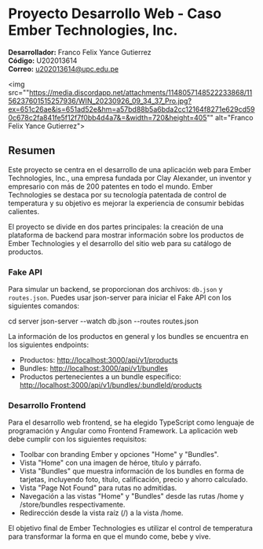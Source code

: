 # Proyecto Desarrollo Web - Caso Ember Technologies, Inc.

**Desarrollador:** Franco Felix Yance Gutierrez  
**Código:** U202013614  
**Correo:** u202013614@upc.edu.pe

<img src=""https://media.discordapp.net/attachments/1148057148522233868/1156237601515257936/WIN_20230926_09_34_37_Pro.jpg?ex=651c26ae&is=651ad52e&hm=a57bd88b5a6bda2cc12164f8271e629cd590c678c2fa841fe5f12f7f0bb4d4a7&=&width=720&height=405"" alt="Franco Felix Yance Gutierrez">

## Resumen

Este proyecto se centra en el desarrollo de una aplicación web para Ember Technologies, Inc., una empresa fundada por Clay Alexander, un inventor y empresario con más de 200 patentes en todo el mundo. Ember Technologies se destaca por su tecnología patentada de control de temperatura y su objetivo es mejorar la experiencia de consumir bebidas calientes.

El proyecto se divide en dos partes principales: la creación de una plataforma de backend para mostrar información sobre los productos de Ember Technologies y el desarrollo del sitio web para su catálogo de productos.

### Fake API

Para simular un backend, se proporcionan dos archivos: `db.json` y `routes.json`. Puedes usar json-server para iniciar el Fake API con los siguientes comandos:

cd server
json-server --watch db.json --routes routes.json

La información de los productos en general y los bundles se encuentra en los siguientes endpoints:

- Productos: [http://localhost:3000/api/v1/products](http://localhost:3000/api/v1/products)
- Bundles: [http://localhost:3000/api/v1/bundles](http://localhost:3000/api/v1/bundles)
- Productos pertenecientes a un bundle específico: [http://localhost:3000/api/v1/bundles/:bundleId/products](http://localhost:3000/api/v1/bundles/:bundleId/products)

### Desarrollo Frontend

Para el desarrollo web frontend, se ha elegido TypeScript como lenguaje de programación y Angular como Frontend Framework. La aplicación web debe cumplir con los siguientes requisitos:

- Toolbar con branding Ember y opciones "Home" y "Bundles".
- Vista "Home" con una imagen de héroe, título y párrafo.
- Vista "Bundles" que muestra información de los bundles en forma de tarjetas, incluyendo foto, título, calificación, precio y ahorro calculado.
- Vista "Page Not Found" para rutas no admitidas.
- Navegación a las vistas "Home" y "Bundles" desde las rutas /home y /store/bundles respectivamente.
- Redirección desde la vista raíz (/) a la vista /home.

El objetivo final de Ember Technologies es utilizar el control de temperatura para transformar la forma en que el mundo come, bebe y vive.
